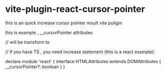 # vite-plugin-react-cursor-pointer
this is an quick increase cursor pointer result vite puligin



<div __cursorPointer>this is example , __cursorPointer attributes</div>

// will be transform to 
<div style='cursor:pointer'></div>

// if you have TS , you need increase statement (this is a react example):

declare module 'react' {
  interface HTMLAttributes<T> extends DOMAttributes<T> {
    __cursorPointer?: boolean
  }
}
